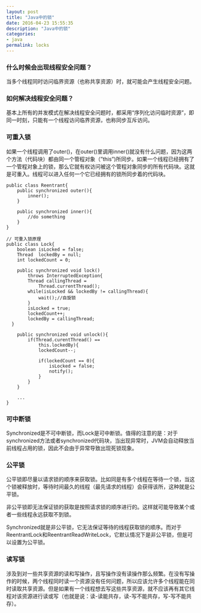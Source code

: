 ```yaml
---
layout: post
title: "Java中的锁"
date: 2016-04-23 15:55:35
description: "Java中的锁"
categories:
- java
permalink: locks
---  
```


### 什么时候会出现线程安全问题？  
当多个线程同时访问临界资源（也称共享资源）时，就可能会产生线程安全问题。  
### 如何解决线程安全问题？  
基本上所有的并发模式在解决线程安全问题时，都采用“序列化访问临时资源”，即同一时刻，只能有一个线程访问临界资源，也称同步互斥访问。  
### 可重入锁  
如果一个线程调用了outer()，在outer()里调用inner()就没有什么问题，因为这两个方法（代码块）都由同一个管程对象（”this”)所同步。如果一个线程已经拥有了一个管程对象上的锁，那么它就有权访问被这个管程对象同步的所有代码块。这就是可重入。线程可以进入任何一个它已经拥有的锁所同步着的代码块。  

```vim  
public class Reentrant{
	public synchronized outer(){
		inner();
	}

	public synchronized inner(){
		//do something
	}
}

// 可重入锁原理
public class Lock{
	boolean isLocked = false;
	Thread  lockedBy = null;
	int lockedCount = 0;

	public synchronized void lock()
		throws InterruptedException{
		Thread callingThread =
			Thread.currentThread();
		while(isLocked && lockedBy != callingThread){
			wait();//自旋锁
		}
		isLocked = true;
		lockedCount++;
		lockedBy = callingThread;
  }

	public synchronized void unlock(){
		if(Thread.curentThread() ==
			this.lockedBy){
			lockedCount--;

			if(lockedCount == 0){
				isLocked = false;
				notify();
			}
		}
	}

	...
}
```  

### 可中断锁  
Synchronized是不可中断锁，而Lock是可中断锁。值得的注意的是：对于synchronized方法或者synchronized代码块，当出现异常时，JVM会自动释放当前线程占用的锁，因此不会由于异常导致出现死锁现象。  

### 公平锁  
公平锁即尽量以请求锁的顺序来获取锁。比如同是有多个线程在等待一个锁，当这个锁被释放时，等待时间最久的线程（最先请求的线程）会获得该所，这种就是公平锁。  

非公平锁即无法保证锁的获取是按照请求锁的顺序进行的。这样就可能导致某个或者一些线程永远获取不到锁。  

Synchronized就是非公平锁，它无法保证等待的线程获取锁的顺序。而对于ReentrantLock和ReentrantReadWriteLock，它默认情况下是非公平锁，但是可以设置为公平锁。  

### 读写锁  
涉及到对一些共享资源的读和写操作，且写操作没有读操作那么频繁。在没有写操作的时候，两个线程同时读一个资源没有任何问题，所以应该允许多个线程能在同时读取共享资源。但是如果有一个线程想去写这些共享资源，就不应该再有其它线程对该资源进行读或写（也就是说：读-读能共存，读-写不能共存，写-写不能共存）。

